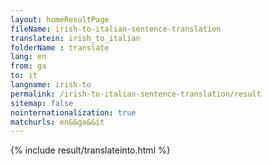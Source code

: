 ```yaml
---
layout: homeResultPage
fileName: irish-to-italian-sentence-translation
translatein: irish_to_italian
folderName : translate
lang: en
from: ga
to: it
langname: irish-to
permalink: /irish-to-italian-sentence-translation/result
sitemap: false
nointernationalization: true
matchurls: en&&ga&&it
---
```

{% include result/translateinto.html %}

<script src="/js/result/translation.js" data-foldername="{{page.folderName}}" data-lang="{{page.lang}}"></script>
